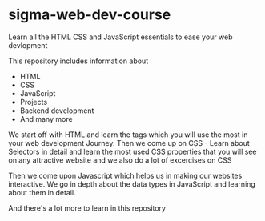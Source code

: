 # sigma-web-dev-course
 Learn all the HTML CSS and JavaScript essentials to ease your web devlopment

 This repository includes information about

 * HTML
 * CSS
 * JavaScript
 * Projects
 * Backend development
 * And many more

We start off with HTML and learn the tags which you will use the most in your web development Journey. Then we come up on CSS - Learn about Selectors in detail and learn the most used CSS properties that you will see on any attractive website and we also do a lot of excercises on CSS

Then we come upon Javascript which helps us in making our websites interactive. We go in depth about the data types in JavaScript and learning about them in detail.

And there's a lot more to learn in this repository